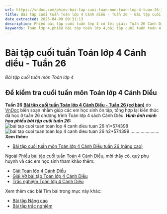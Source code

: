 ```yaml
---
url: https://vndoc.com/phieu-bai-tap-cuoi-tuan-mon-toan-lop-4-tuan-26-199717
title: Bài tập cuối tuần Toán lớp 4 Cánh diều - Tuần 26 - Bài tập cuối tuần môn Toán lớp 4 - VnDoc.com
date_extracted: 2025-04-09 09:31:13
description: Phiếu bài tập cuối tuần lớp 4 có lời giải: Tuần 26 Cánh Diều là bài tập cuối tuần nâng cao môn Toán lớp 4, giúp cho các em học sinh ôn tập và nâng cao hơn kiến thức đã được học trong chương trình Toán lớp 4 Tuần 24.
keywords: Toán lớp 4,phiếu bài tập toán lớp 4,bài tập cuối tuần toán 4 Cánh diều,bài tập cuối tuần nâng cao lớp 4 cánh diều,bài tập cuối tuần 26 toán lớp 4 cánh diều,bài tập toán lớp 4 tuần 26 sách cánh diều,đề kiểm tra cuối tuần lớp 4 môn toán sách cánh diều,phiếu bài tập toán 4 cánh diều,phiếu bài tập toán 4 tuần 26,phiếu bài tập toán,bài tập cuối tuần,phiếu bài tập cuối tuần lớp 4,bài tập cuối tuần lớp 4,phiếu bài tập cuối tuần lớp 4 có lời giải,toán nâng cao lớp 4
---
```


# Bài tập cuối tuần Toán lớp 4 Cánh diều - Tuần 26
 _Bài tập cuối tuần môn Toán lớp 4_
## **Đề kiểm tra cuối tuần môn Toán lớp 4 Cánh Diều**  
**Tuần 26**
[**Bài tập cuối tuần Toán lớp 4 Cánh Diều - Tuần 26 \(cơ bản\)**](<https://vndoc.com/phieu-bai-tap-cuoi-tuan-mon-toan-lop-4-tuan-26-199717>) do [VnDoc](<https://vndoc.com/>) biên soạn nhằm giúp các em học sinh ôn tập, tổng hợp lại kiến thức đã học ở tuần 26 chương trình Toán lớp 4 sách Cánh Diều.
_**Hình ảnh minh họa phiếu bài tập cuối tuần 26:**_
![bai tap cuoi tuan toan lop 4 canh dieu tuan 26 h1*574398](https://i.vdoc.vn/data/image/2024/03/06/bai-tap-cuoi-tuan-toan-lop-4-canh-dieu-tuan-26-h1.jpg)![bai tap cuoi tuan toan lop 4 canh dieu tuan 26 h2*574399](https://i.vdoc.vn/data/image/2024/03/06/bai-tap-cuoi-tuan-toan-lop-4-canh-dieu-tuan-26-h2.jpg)
.......................
**Xem thêm:**
  * [Bài tập cuối tuần môn Toán lớp 4 Cánh Diều tuần 26 \(nâng cao\)](<https://vndoc.com/phieu-bai-tap-cuoi-tuan-lop-4-mon-toan-nang-cao-tuan-26-228237>)

Ngoài [Phiếu bài tập cuối tuần Toán 4 Cánh Diều](<https://vndoc.com/bai-tap-cuoi-tuan-toan-lop-4-canh-dieu>), mời thầy cô, quý phụ huynh và các em học sinh tham khảo thêm:
  * [Giải Toán lớp 4 Cánh Diều](<https://vndoc.com/toan-lop-4-canh-dieu>)
  * [Giải Vở bài tập Toán lớp 4 Cánh Diều](<https://vndoc.com/vo-bai-tap-toan-lop-4-canh-dieu>)
  * [Trắc nghiệm Toán lớp 4 Cánh Diều](<https://vndoc.com/trac-nghiem-toan-lop-4-canh-dieu>)

Xem thêm các bài Tìm bài trong mục này khác:
  * [Bài tập Nâng cao](</phieu-bai-tap-cuoi-tuan-lop-4-mon-toan-nang-cao-tuan-26-228237>)
  * [Bài tập trắc nghiệm](</luyen-tap-kien-thuc-toan-lop-4-tuan-26-cd-335513>)

